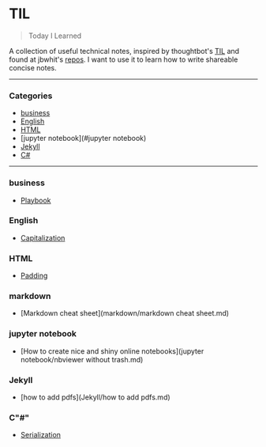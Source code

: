 # TIL

> Today I Learned

A collection of useful technical notes, inspired by thoughtbot's [TIL](https://github.com/thoughtbot/til) and found at jbwhit's [repos](https://github.com/jbwhit/til). I want to use it to learn how to write shareable concise notes.

---

### Categories

* [business](#business)
* [English](#English)
* [HTML](#HTML)
* [jupyter notebook](#jupyter notebook)
* [Jekyll](#Jekyll)
* [C#](#C#)

---

### business

- [Playbook](business/playbook.md)

### English

- [Capitalization](English/Capitalization.md)

### HTML

- [Padding](HTML/padding.md)

### markdown

- [Markdown cheat sheet](markdown/markdown cheat sheet.md)

### jupyter notebook
- [How to create nice and shiny online notebooks](jupyter notebook/nbviewer without trash.md)

### Jekyll
- [how to add pdfs](Jekyll/how to add pdfs.md)

### C"#"
- [Serialization](C%23/Serialization.md)